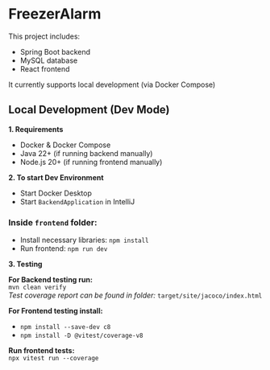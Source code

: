 # FreezerAlarm

This project includes:
- Spring Boot backend  
- MySQL database  
- React frontend  

It currently supports local development (via Docker Compose)

## Local Development (Dev Mode)

**1. Requirements**
- Docker & Docker Compose  
- Java 22+ (if running backend manually)  
- Node.js 20+ (if running frontend manually)  

**2. To start Dev Environment**
- Start Docker Desktop  
- Start `BackendApplication` in IntelliJ  

### Inside `frontend` folder:
- Install necessary libraries: `npm install`  
- Run frontend: `npm run dev`

**3. Testing**

**For Backend testing run:**  
`mvn clean verify`  
*Test coverage report can be found in folder:* `target/site/jacoco/index.html`

**For Frontend testing install:**
- `npm install --save-dev c8`  
- `npm install -D @vitest/coverage-v8`

**Run frontend tests:**  
`npx vitest run --coverage`
